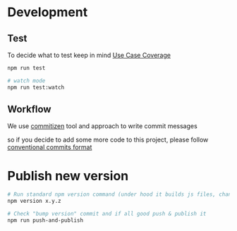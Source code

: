 # Development

## Test

To decide what to test keep in mind [Use Case Coverage](https://kentcdodds.com/blog/how-to-know-what-to-test)

```bash
npm run test

# watch mode
npm run test:watch
```

## Workflow

We use [commitizen](https://github.com/commitizen/cz-cli) tool and approach to write commit messages

so if you decide to add some more code to this project,
please follow [conventional commits format](https://www.conventionalcommits.org/en/v1.0.0-beta.3/)

# Publish new version

```bash
# Run standard npm version command (under hood it builds js files, changelog and add them to release commit
npm version x.y.z

# Check "bump version" commit and if all good push & publish it
npm run push-and-publish
```
